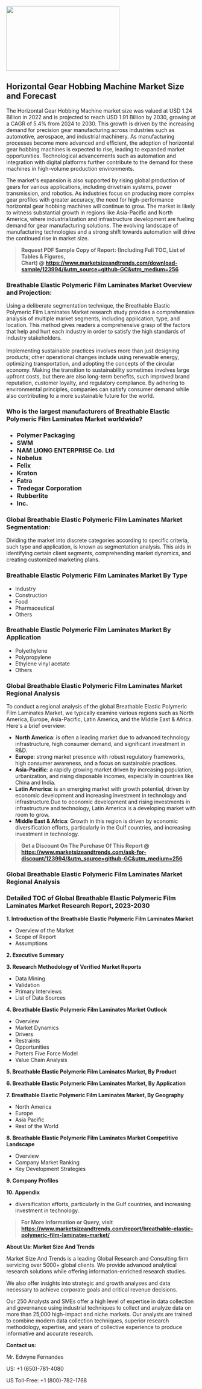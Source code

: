 <p><img class="alignnone size-medium wp-image-20088" src="https://ffe5etoiles.com/wp-content/uploads/2024/12/MST1-300x171.png" alt="" width="300" height="171" /></p><h2>Horizontal Gear Hobbing Machine Market Size and Forecast</h2><p>The Horizontal Gear Hobbing Machine market size was valued at USD 1.24 Billion in 2022 and is projected to reach USD 1.91 Billion by 2030, growing at a CAGR of 5.4% from 2024 to 2030. This growth is driven by the increasing demand for precision gear manufacturing across industries such as automotive, aerospace, and industrial machinery. As manufacturing processes become more advanced and efficient, the adoption of horizontal gear hobbing machines is expected to rise, leading to expanded market opportunities. Technological advancements such as automation and integration with digital platforms further contribute to the demand for these machines in high-volume production environments.</p><p>The market's expansion is also supported by rising global production of gears for various applications, including drivetrain systems, power transmission, and robotics. As industries focus on producing more complex gear profiles with greater accuracy, the need for high-performance horizontal gear hobbing machines will continue to grow. The market is likely to witness substantial growth in regions like Asia-Pacific and North America, where industrialization and infrastructure development are fueling demand for gear manufacturing solutions. The evolving landscape of manufacturing technologies and a strong shift towards automation will drive the continued rise in market size.</p></p><blockquote id="" class=""><strong>Request PDF Sample Copy of Report: (Including Full TOC, List of Tables &amp; Figures, Chart)&nbsp;@&nbsp;<strong><a href="https://www.marketsizeandtrends.com/download-sample/123994/&utm_source=github-GC&utm_medium=256" target="_blank">https://www.marketsizeandtrends.com/download-sample/123994/&utm_source=github-GC&utm_medium=256</a></strong></strong></blockquote><h3 id="" class="">Breathable Elastic Polymeric Film Laminates Market&nbsp;Overview and Projection:</h3><p id="" class="">Using a deliberate segmentation technique, the Breathable Elastic Polymeric Film Laminates Market research study provides a comprehensive analysis of multiple market segments, including application, type, and location. This method gives readers a comprehensive grasp of the factors that help and hurt each industry in order to satisfy the high standards of industry stakeholders. <br /> <br />Implementing sustainable practices involves more than just designing products; other operational changes include using renewable energy, optimizing transportation, and adopting the concepts of the circular economy. Making the transition to sustainability sometimes involves large upfront costs, but there are also long-term benefits, such improved brand reputation, customer loyalty, and regulatory compliance. By adhering to environmental principles, companies can satisfy consumer demand while also contributing to a more sustainable future for the world.</p><h3 id="" class="">Who is the largest manufacturers of&nbsp;Breathable Elastic Polymeric Film Laminates Market worldwide?</h3><h3 class=""><p><ul><li>Polymer Packaging </li><li> SWM </li><li> NAM LIONG ENTERPRISE Co. Ltd </li><li> Nobelus </li><li> Felix </li><li> Kraton </li><li> Fatra </li><li> Tredegar Corporation </li><li> Rubberlite </li><li> Inc.</li></ul></p></h3><h3 id="" class="">Global&nbsp;Breathable Elastic Polymeric Film Laminates Market Segmentation:</h3><p id="" class="">Dividing the market into discrete categories according to specific criteria, such type and application, is known as segmentation analysis. This aids in identifying certain client segments, comprehending market dynamics, and creating customized marketing plans.</p><h3 id="" class="">Breathable Elastic Polymeric Film Laminates Market&nbsp;By Type</h3><p><p><ul><li>Industry</li><li> Construction</li><li> Food</li><li> Pharmaceutical</li><li> Others</p></li></ul></p></p><h3 id="" class="">Breathable Elastic Polymeric Film Laminates Market&nbsp;By Application</h3><p class=""><p><ul><li>Polyethylene</li><li> Polypropylene</li><li> Ethylene vinyl acetate</li><li> Others</li></ul></p></p><h3 id="" class="">Global Breathable Elastic Polymeric Film Laminates Market Regional Analysis</h3><p id="" class="">To conduct a regional analysis of the global Breathable Elastic Polymeric Film Laminates Market, we typically examine various regions such as North America, Europe, Asia-Pacific, Latin America, and the Middle East &amp; Africa. Here's a brief overview:</p><ul><li><strong>North America</strong>: is often a leading market due to advanced technology infrastructure, high consumer demand, and significant investment in R&amp;D.</li><li><strong>Europe</strong>: strong market presence with robust regulatory frameworks, high consumer awareness, and a focus on sustainable practices.</li><li><strong>Asia-Pacific</strong>: a rapidly growing market driven by increasing population, urbanization, and rising disposable incomes, especially in countries like China and India.</li><li><strong>Latin America</strong>: is an emerging market with growth potential, driven by economic development and increasing investment in technology and infrastructure.Due to economic development and rising investments in infrastructure and technology, Latin America is a developing market with room to grow.</li><li><strong>Middle East &amp; Africa</strong>: Growth in this region is driven by economic diversification efforts, particularly in the Gulf countries, and increasing investment in technology.</li></ul><blockquote id="" class=""><strong>Get a Discount On The Purchase Of This Report @ <strong><a href="https://www.marketsizeandtrends.com/ask-for-discount/123994/&utm_source=github-GC&utm_medium=256" target="_blank">https://www.marketsizeandtrends.com/ask-for-discount/123994/&utm_source=github-GC&utm_medium=256</a></strong></strong></blockquote><h3 id="" class="">Global Breathable Elastic Polymeric Film Laminates Market Regional Analysis</h3><h3 id="" class="">Detailed TOC of Global Breathable Elastic Polymeric Film Laminates Market Research Report, 2023-2030</h3><p id="" class=""><strong>1. Introduction of the Breathable Elastic Polymeric Film Laminates Market</strong></p><ul><li>Overview of the Market</li><li>Scope of Report</li><li>Assumptions</li></ul><p id="" class=""><strong>2. Executive Summary</strong></p><p id="" class=""><strong>3. Research Methodology of Verified Market Reports</strong></p><ul><li>Data Mining</li><li>Validation</li><li>Primary Interviews</li><li>List of Data Sources</li></ul><p id="" class=""><strong>4. Breathable Elastic Polymeric Film Laminates Market Outlook</strong></p><ul><li>Overview</li><li>Market Dynamics</li><li>Drivers</li><li>Restraints</li><li>Opportunities</li><li>Porters Five Force Model</li><li>Value Chain Analysis</li></ul><p id="" class=""><strong>5. Breathable Elastic Polymeric Film Laminates Market, By Product</strong></p><p id="" class=""><strong>6. Breathable Elastic Polymeric Film Laminates Market, By Application</strong></p><p id="" class=""><strong>7. Breathable Elastic Polymeric Film Laminates Market, By Geography</strong></p><ul><li>North America</li><li>Europe</li><li>Asia Pacific</li><li>Rest of the World</li></ul><p id="" class=""><strong>8. Breathable Elastic Polymeric Film Laminates Market Competitive Landscape</strong></p><ul><li>Overview</li><li>Company Market Ranking</li><li>Key Development Strategies</li></ul><p id="" class=""><strong>9. Company Profiles</strong></p><p id="" class=""><strong>10. Appendix</strong></p><ul><li>diversification efforts, particularly in the Gulf countries, and increasing investment in technology.</li></ul><blockquote id="" class=""><strong>For More Information or Query, visit <strong><strong><a href="https://www.marketsizeandtrends.com/report/breathable-elastic-polymeric-film-laminates-market/" target="_blank">https://www.marketsizeandtrends.com/report/breathable-elastic-polymeric-film-laminates-market/</a></strong></strong></strong></blockquote><p id="" class=""><strong>About Us: Market Size And Trends</strong></p><p id="" class="">Market Size And Trends is a leading Global Research and Consulting firm servicing over 5000+ global clients. We provide advanced analytical research solutions while offering information-enriched research studies.</p><p id="" class="">We also offer insights into strategic and growth analyses and data necessary to achieve corporate goals and critical revenue decisions.</p><p id="" class="">Our 250 Analysts and SMEs offer a high level of expertise in data collection and governance using industrial techniques to collect and analyze data on more than 25,000 high-impact and niche markets. Our analysts are trained to combine modern data collection techniques, superior research methodology, expertise, and years of collective experience to produce informative and accurate research.</p><p id="" class=""><strong>Contact us:</strong></p><p id="" class="">Mr. Edwyne Fernandes</p><p id="" class="">US: +1 (650)-781-4080</p><p id="" class="">US Toll-Free: +1 (800)-782-1768</p>
